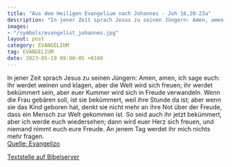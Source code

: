 ```yaml
---
title: "Aus dem Heiligen Evangelium nach Johannes - Joh 16,20-23a"
description: "In jener Zeit sprach Jesus zu seinen Jüngern: Amen, amen, ich sage euch: Ihr werdet weinen und klagen, aber die Welt wird sich freuen; ihr werdet bekümmert sein, aber euer Kummer wird sich in Freude verwandeln. Wenn die Frau gebären soll, ist sie bekümmert, weil ihre Stunde da is...."
images:
- "/symbols/evangelist_johannes.jpg"
layout: post
category: EVANGELIUM
tag: EVANGELIUM
date: 2023-05-19 08:00:05 +0100
---
```

In jener Zeit sprach Jesus zu seinen Jüngern: Amen, amen, ich sage euch: Ihr werdet weinen und klagen, aber die Welt wird sich freuen; ihr werdet bekümmert sein, aber euer Kummer wird sich in Freude verwandeln.
Wenn die Frau gebären soll, ist sie bekümmert, weil ihre Stunde da ist; aber wenn sie das Kind geboren hat, denkt sie nicht mehr an ihre Not über der Freude, dass ein Mensch zur Welt gekommen ist.<!--more-->
So seid auch ihr jetzt bekümmert, aber ich werde euch wiedersehen; dann wird euer Herz sich freuen, und niemand nimmt euch eure Freude.
An jenem Tag werdet ihr mich nichts mehr fragen.<br>
[Quelle: Evangelizo](https://evangeliumtagfuertag.org/DE/gospel)

[Textstelle auf Bibelserver](https://www.bibleserver.com/EU/Johannes16,20-23a)
